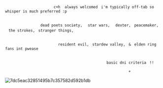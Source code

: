 

                          c+h  always welcomedㅤi'm typically off-tab so whisper is much preferred :p


                    dead poets society,ㅤ star wars,ㅤ dexter,ㅤpeacemaker,ㅤthe strokes,ㅤstranger things,

  
                            resident evil,ㅤstardew valley,ㅤ&ㅤelden ring fans int pwease 

  
                                                  basic dni criteriaㅤ!!
  
                                                            ⌖ 
![7dc5eac32851495b7c357582d592b1db](https://github.com/user-attachments/assets/2a500adf-a6aa-436f-a04d-8851eae6ffab)


